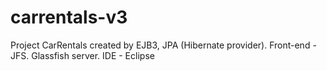 carrentals-v3
=============

Project CarRentals created by EJB3, JPA (Hibernate provider). Front-end - JFS. Glassfish server. IDE - Eclipse